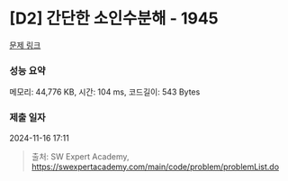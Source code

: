 # [D2] 간단한 소인수분해 - 1945 

[문제 링크](https://swexpertacademy.com/main/code/problem/problemDetail.do?contestProbId=AV5Pl0Q6ANQDFAUq) 

### 성능 요약

메모리: 44,776 KB, 시간: 104 ms, 코드길이: 543 Bytes

### 제출 일자

2024-11-16 17:11



> 출처: SW Expert Academy, https://swexpertacademy.com/main/code/problem/problemList.do